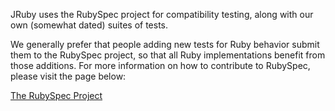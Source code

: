 JRuby uses the RubySpec project for compatibility testing, along with our own (somewhat dated) suites of tests.

We generally prefer that people adding new tests for Ruby behavior submit them to the RubySpec project, so that all Ruby implementations benefit from those additions. For more information on how to contribute to RubySpec, please visit the page below:

[The RubySpec Project](http://rubyspec.org)